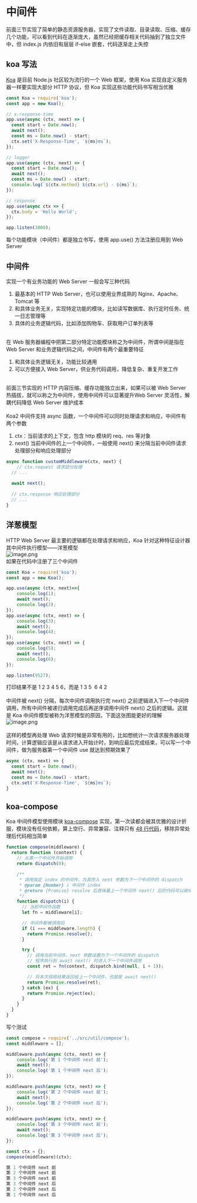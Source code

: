 # 中间件

前面三节实现了简单的静态资源服务器，实现了文件读取、目录读取、压缩、缓存几个功能，可以看到代码在逐渐庞大，虽然已经把缓存相关代码抽到了独立文件中，但 index.js 内依旧有层层 if-else 嵌套，代码逐渐走上失控
<a name="76l8G"></a>
## koa 写法
[Koa](https://www.npmjs.com/package/koa) 是目前 Node.js 社区较为流行的一个 Web 框架，使用 Koa 实现自定义服务器一样要实现大部分 HTTP 协议，但 Koa 实现这些功能代码书写相当优雅
```javascript
const Koa = require('koa');
const app = new Koa();

// x-response-time
app.use(async (ctx, next) => {
  const start = Date.now();
  await next();
  const ms = Date.now() - start;
  ctx.set('X-Response-Time', `${ms}ms`);
});

// logger
app.use(async (ctx, next) => {
  const start = Date.now();
  await next();
  const ms = Date.now() - start;
  console.log(`${ctx.method} ${ctx.url} - ${ms}`);
});

// response
app.use(async ctx => {
  ctx.body = 'Hello World';
});

app.listen(3000);
```
每个功能模块（中间件）都是独立书写，使用 app.use() 方法注册应用到 Web Server
<a name="x4wXu"></a>
## 中间件
实现一个有业务功能的 Web Server 一般会写三种代码

1. 最基本的 HTTP Web Server，也可以使用业界成熟的 Nginx、Apache、Tomcat 等
1. 和具体业务无关，实现特定功能的模块，比如读写数据库、执行定时任务、统一日志管理等
1. 具体的业务逻辑代码，比如添加购物车、获取用户订单列表等


<br />在 Web 服务器编程中把第二部分特定功能模块称之为中间件，所谓中间是指在 Web Server 和业务逻辑代码之间，中间件有两个最重要特征

1. 和具体业务逻辑无关，功能比较通用
1. 可以方便接入 Web Server，供业务代码调用，降低复杂、重复开发工作


<br />前面三节实现的 HTTP 内容压缩、缓存功能独立出来，如果可以被 Web Server 热插拔，就可以称之为中间件，使用中间件可以显著提升Web Server 灵活性，解耦代码降低 Web Server 维护成本<br />
<br />Koa2 中间件支持 async 函数，一个中间件可以同时处理请求和响应，中间件有两个参数

1. ctx：当前请求的上下文，包含 http 模块的 req、res 等对象
1. next() 当前中间件的上一个中间件，一般使用 next() 来分隔当前中间件请求处理部分和响应处理部分
```javascript
async function customMiddleware(ctx, next) {
	// ctx.request 请求部分处理
  // ...
  
  await next();
  
  // ctx.response 响应处理部分
  // ...
}
```
<a name="nG39t"></a>
## 洋葱模型
HTTP Web Server 最主要的逻辑都在处理请求和响应，Koa 针对这种特征设计器其中间件执行模型——洋葱模型<br />![image.png](https://cdn.nlark.com/yuque/0/2020/png/87727/1590303768517-8991adcb-e2f9-4d3e-aff6-a9019603ed58.png#align=left&display=inline&height=338&margin=%5Bobject%20Object%5D&name=image.png&originHeight=676&originWidth=1202&size=223703&status=done&style=none&width=601)<br />如果在代码中注册了三个中间件
```javascript
const Koa = require('koa');
const app = new Koa();

app.use(async (ctx, next)=>{
    console.log(1);
    await next();
    console.log(2);
});
app.use(async (ctx, next) => {
    console.log(3);
    await next();
    console.log(4);
});
app.use(async (ctx, next) => {
    console.log(5);
  	await next();
    console.log(6);
});

app.listen(9527);
```
打印结果不是 1 2 3 4 5 6，而是 1 3 5  6 4 2<br />
<br />中间件被 next() 分隔，每次中间件调用执行完 next() 之前逻辑进入下一个中间件调用，所有中间件被递归调用完成后再逆序调用中间件 next() 之后的逻辑。这就是 Koa 中间件模型被称为洋葱模型的原因，下面这张图能更好的理解<br />![image.png](https://cdn.nlark.com/yuque/0/2020/png/87727/1590305105006-90cf8994-1447-4fa6-aa65-4d09a5d9b0c0.png#align=left&display=inline&height=309&margin=%5Bobject%20Object%5D&name=image.png&originHeight=435&originWidth=478&size=119627&status=done&style=none&width=340)<br />
<br />这样的模型再处理 Web 请求时候是非常有用的，比如想统计一次请求服务器处理时间，计算逻辑应该是从请求进入开始计时，到响应最后完成结束，可以写一个中间件，做为服务器第一个中间件 use 就达到预期效果了
```javascript
async (ctx, next) => {
  const start = Date.now();
  await next();
  const ms = Date.now() - start;
  ctx.set('X-Response-Time', `${ms}ms`);
}
```
<a name="8s6Wj"></a>
## koa-compose
Koa 中间件模型使用模块 [koa-compose](https://github.com/koajs/compose) 实现，第一次读都会被其优雅的设计折服，模块没有任何依赖，算上空行、异常兼容、注释只有 [48 行代码](https://github.com/koajs/compose/blob/master/index.js)，移除异常处理后代码相当简单
```javascript
function compose(middleware) {
  return function (context) {
    // 从第一个中间件开始调用
    return dispatch(0);

    /**
     * 调用指定 index 的中间件，为其传入 next 参数为下一个中间件的 dispatch
     * @param {Number} i 中间件 index
     * @return {Promise} resolve 后意味着上一个中间件 next() 后的代码可以继续执行
     */
    function dispatch(i) {
      // 当前中间件函数
      let fn = middleware[i];

      // 中间件都被调用后
      if (i === middleware.length) {
        return Promise.resolve();
      }

      try {
        // 调用当前中间件，next 参数设置为下一个中间件的 dispatch
        // 程序执行到 await next() 时进入下一个中间件调用
        const ret = fn(context, dispatch.bind(null, i + 1));

        // 将本次调用结果返回给上一个中间件，也就是 await next()
        return Promise.resolve(ret);
      } catch (ex) {
        return Promise.reject(ex);
      }
    }
  }
}
```
写个测试
```javascript
const compose = require('../src/util/compose');
const middleware = [];

middleware.push(async (ctx, next) => {
	console.log('第 1 个中间件 next 前');
	await next();
	console.log('第 1 个中间件 next 后');
});

middleware.push(async (ctx, next) => {
	console.log('第 2 个中间件 next 前');
	await next();
	console.log('第 2 个中间件 next 后');
});

middleware.push(async (ctx, next) => {
	console.log('第 3 个中间件 next 前');
	await next();
	console.log('第 3 个中间件 next 后');
});

const ctx = {};
compose(middleware)(ctx);

第 1 个中间件 next 前
第 2 个中间件 next 前
第 3 个中间件 next 前
第 3 个中间件 next 后
第 2 个中间件 next 后
第 1 个中间件 next 后
```
